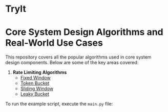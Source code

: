# TryIt

# Core System Design Algorithms and Real-World Use Cases

This repository covers all the popular algorithms used in core system design components. Below are some of the key areas covered:

1. **Rate Limiting Algorithms**
   - [Fixed Window](./system_design/rate_limiters/FixedWindow.py)
   - [Token Bucket](./system_design/rate_limiters/TokenBucket.py)
   - [Sliding Window](./system_design/rate_limiters/SlidingWindow.py)
   - [Leaky Bucket](./system_design/rate_limiters/LeakyBucket.py)

To run the example script, execute the `main.py` file:

